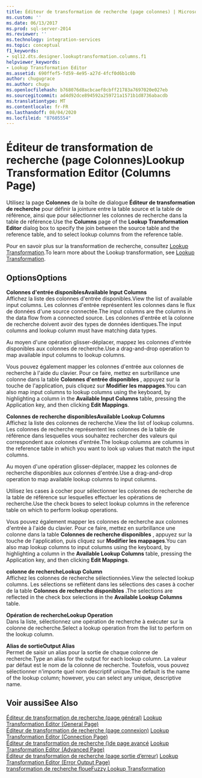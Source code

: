 ```yaml
---
title: Éditeur de transformation de recherche (page colonnes) | Microsoft Docs
ms.custom: ''
ms.date: 06/13/2017
ms.prod: sql-server-2014
ms.reviewer: ''
ms.technology: integration-services
ms.topic: conceptual
f1_keywords:
- sql12.dts.designer.lookuptransformation.columns.f1
helpviewer_keywords:
- Lookup Transformation Editor
ms.assetid: 690ffef5-fd59-4e95-a27d-4fcf0d6b1c0b
author: chugugrace
ms.author: chugu
ms.openlocfilehash: b768076d8acbcaef8cbff21783a7697020e027eb
ms.sourcegitcommit: ad4d92dce894592a259721a1571b1d8736abacdb
ms.translationtype: MT
ms.contentlocale: fr-FR
ms.lasthandoff: 08/04/2020
ms.locfileid: "87605554"
---
```

# <a name="lookup-transformation-editor-columns-page"></a><span data-ttu-id="5103a-102">Éditeur de transformation de recherche (page Colonnes)</span><span class="sxs-lookup"><span data-stu-id="5103a-102">Lookup Transformation Editor (Columns Page)</span></span>
  <span data-ttu-id="5103a-103">Utilisez la page **Colonnes** de la boîte de dialogue **Éditeur de transformation de recherche** pour définir la jointure entre la table source et la table de référence, ainsi que pour sélectionner les colonnes de recherche dans la table de référence.</span><span class="sxs-lookup"><span data-stu-id="5103a-103">Use the **Columns** page of the **Lookup Transformation Editor** dialog box to specify the join between the source table and the reference table, and to select lookup columns from the reference table.</span></span>  
  
 <span data-ttu-id="5103a-104">Pour en savoir plus sur la transformation de recherche, consultez [Lookup Transformation](data-flow/transformations/lookup-transformation.md).</span><span class="sxs-lookup"><span data-stu-id="5103a-104">To learn more about the Lookup transformation, see [Lookup Transformation](data-flow/transformations/lookup-transformation.md).</span></span>  
  
## <a name="options"></a><span data-ttu-id="5103a-105">Options</span><span class="sxs-lookup"><span data-stu-id="5103a-105">Options</span></span>  
 <span data-ttu-id="5103a-106">**Colonnes d'entrée disponibles**</span><span class="sxs-lookup"><span data-stu-id="5103a-106">**Available Input Columns**</span></span>  
 <span data-ttu-id="5103a-107">Affichez la liste des colonnes d'entrée disponibles.</span><span class="sxs-lookup"><span data-stu-id="5103a-107">View the list of available input columns.</span></span> <span data-ttu-id="5103a-108">Les colonnes d'entrée représentent les colonnes dans le flux de données d'une source connectée.</span><span class="sxs-lookup"><span data-stu-id="5103a-108">The input columns are the columns in the data flow from a connected source.</span></span> <span data-ttu-id="5103a-109">Les colonnes d'entrée et la colonne de recherche doivent avoir des types de données identiques.</span><span class="sxs-lookup"><span data-stu-id="5103a-109">The input columns and lookup column must have matching data types.</span></span>  
  
 <span data-ttu-id="5103a-110">Au moyen d'une opération glisser-déplacer, mappez les colonnes d'entrée disponibles aux colonnes de recherche.</span><span class="sxs-lookup"><span data-stu-id="5103a-110">Use a drag-and-drop operation to map available input columns to lookup columns.</span></span>  
  
 <span data-ttu-id="5103a-111">Vous pouvez également mapper les colonnes d'entrée aux colonnes de recherche à l'aide du clavier. Pour ce faire, mettez en surbrillance une colonne dans la table **Colonnes d'entrée disponibles** , appuyez sur la touche de l'application, puis cliquez sur **Modifier les mappages**.</span><span class="sxs-lookup"><span data-stu-id="5103a-111">You can also map input columns to lookup columns using the keyboard, by highlighting a column in the **Available Input Columns** table, pressing the Application key, and then clicking **Edit Mappings**.</span></span>  
  
 <span data-ttu-id="5103a-112">**Colonnes de recherche disponibles**</span><span class="sxs-lookup"><span data-stu-id="5103a-112">**Available Lookup Columns**</span></span>  
 <span data-ttu-id="5103a-113">Affichez la liste des colonnes de recherche.</span><span class="sxs-lookup"><span data-stu-id="5103a-113">View the list of lookup columns.</span></span> <span data-ttu-id="5103a-114">Les colonnes de recherche représentent les colonnes de la table de référence dans lesquelles vous souhaitez rechercher des valeurs qui correspondent aux colonnes d'entrée.</span><span class="sxs-lookup"><span data-stu-id="5103a-114">The lookup columns are columns in the reference table in which you want to look up values that match the input columns.</span></span>  
  
 <span data-ttu-id="5103a-115">Au moyen d'une opération glisser-déplacer, mappez les colonnes de recherche disponibles aux colonnes d'entrée.</span><span class="sxs-lookup"><span data-stu-id="5103a-115">Use a drag-and-drop operation to map available lookup columns to input columns.</span></span>  
  
 <span data-ttu-id="5103a-116">Utilisez les cases à cocher pour sélectionner les colonnes de recherche de la table de référence sur lesquelles effectuer les opérations de recherche.</span><span class="sxs-lookup"><span data-stu-id="5103a-116">Use the check boxes to select lookup columns in the reference table on which to perform lookup operations.</span></span>  
  
 <span data-ttu-id="5103a-117">Vous pouvez également mapper les colonnes de recherche aux colonnes d'entrée à l'aide du clavier. Pour ce faire, mettez en surbrillance une colonne dans la table **Colonnes de recherche disponibles** , appuyez sur la touche de l'application, puis cliquez sur **Modifier les mappages**.</span><span class="sxs-lookup"><span data-stu-id="5103a-117">You can also map lookup columns to input columns using the keyboard, by highlighting a column in the **Available Lookup Columns** table, pressing the Application key, and then clicking **Edit Mappings**.</span></span>  
  
 <span data-ttu-id="5103a-118">**colonne de recherche**</span><span class="sxs-lookup"><span data-stu-id="5103a-118">**Lookup Column**</span></span>  
 <span data-ttu-id="5103a-119">Affichez les colonnes de recherche sélectionnées.</span><span class="sxs-lookup"><span data-stu-id="5103a-119">View the selected lookup columns.</span></span> <span data-ttu-id="5103a-120">Les sélections se reflètent dans les sélections des cases à cocher de la table **Colonnes de recherche disponibles** .</span><span class="sxs-lookup"><span data-stu-id="5103a-120">The selections are reflected in the check box selections in the **Available Lookup Columns** table.</span></span>  
  
 <span data-ttu-id="5103a-121">**Opération de recherche**</span><span class="sxs-lookup"><span data-stu-id="5103a-121">**Lookup Operation**</span></span>  
 <span data-ttu-id="5103a-122">Dans la liste, sélectionnez une opération de recherche à exécuter sur la colonne de recherche.</span><span class="sxs-lookup"><span data-stu-id="5103a-122">Select a lookup operation from the list to perform on the lookup column.</span></span>  
  
 <span data-ttu-id="5103a-123">**Alias de sortie**</span><span class="sxs-lookup"><span data-stu-id="5103a-123">**Output Alias**</span></span>  
 <span data-ttu-id="5103a-124">Permet de saisir un alias pour la sortie de chaque colonne de recherche.</span><span class="sxs-lookup"><span data-stu-id="5103a-124">Type an alias for the output for each lookup column.</span></span> <span data-ttu-id="5103a-125">La valeur par défaut est le nom de la colonne de recherche. Toutefois, vous pouvez sélectionner n'importe quel nom descriptif unique.</span><span class="sxs-lookup"><span data-stu-id="5103a-125">The default is the name of the lookup column; however, you can select any unique, descriptive name.</span></span>  
  
## <a name="see-also"></a><span data-ttu-id="5103a-126">Voir aussi</span><span class="sxs-lookup"><span data-stu-id="5103a-126">See Also</span></span>  
 <span data-ttu-id="5103a-127">[Éditeur de transformation de recherche &#40;page général&#41;](general-page-of-integration-services-designers-options.md) </span><span class="sxs-lookup"><span data-stu-id="5103a-127">[Lookup Transformation Editor &#40;General Page&#41;](general-page-of-integration-services-designers-options.md) </span></span>  
 <span data-ttu-id="5103a-128">[Éditeur de transformation de recherche &#40;page connexion&#41;](../../2014/integration-services/lookup-transformation-editor-connection-page.md) </span><span class="sxs-lookup"><span data-stu-id="5103a-128">[Lookup Transformation Editor &#40;Connection Page&#41;](../../2014/integration-services/lookup-transformation-editor-connection-page.md) </span></span>  
 <span data-ttu-id="5103a-129">[Éditeur de transformation de recherche &#40;&#41;de page avancé](../../2014/integration-services/lookup-transformation-editor-advanced-page.md) </span><span class="sxs-lookup"><span data-stu-id="5103a-129">[Lookup Transformation Editor &#40;Advanced Page&#41;](../../2014/integration-services/lookup-transformation-editor-advanced-page.md) </span></span>  
 <span data-ttu-id="5103a-130">[Éditeur de transformation de recherche &#40;page sortie d’erreur&#41;](../../2014/integration-services/lookup-transformation-editor-error-output-page.md) </span><span class="sxs-lookup"><span data-stu-id="5103a-130">[Lookup Transformation Editor &#40;Error Output Page&#41;](../../2014/integration-services/lookup-transformation-editor-error-output-page.md) </span></span>  
 [<span data-ttu-id="5103a-131">transformation de recherche floue</span><span class="sxs-lookup"><span data-stu-id="5103a-131">Fuzzy Lookup Transformation</span></span>](data-flow/transformations/fuzzy-lookup-transformation.md)  
  
  
